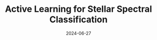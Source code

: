 ---
title: "Active Learning for Stellar Spectral Classification"
collection: publications
permalink: /publication/2024-06-27-paper-title-number-7
date: 2024-06-27
venue: 'arXiv'
paperurl: 'https://arxiv.org/abs/2406.18366'
citation: 'El-Kholy, R, Hayman, Z. Active Learning for Stellar Spectral Classification (2024). https://arxiv.org/abs/2406.18366'
---